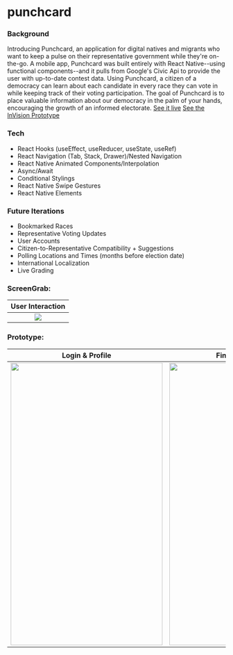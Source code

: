 # punchcard

### Background
Introducing Punchcard, an application for digital natives and migrants who want to keep a pulse on their representative government while they're on-the-go. A mobile app, Punchcard was built entirely with React Native--using functional components--and it pulls from Google's Civic Api to provide the user with up-to-date contest data. Using Punchcard, a citizen of a democracy can learn about each candidate in every race they can vote in while keeping track of their voting participation. The goal of Punchcard is to place valuable information about our democracy in the palm of your hands, encouraging the growth of an informed electorate. [See it live](https://exp.host/@codexguajil/punchcard) [See the InVision Prototype](https://projects.invisionapp.com/prototype/punchcard-ck9vsdrd900lml901ld1x33rz/play/e537b54a)

### Tech
- React Hooks (useEffect, useReducer, useState, useRef)  
- React Navigation (Tab, Stack, Drawer)/Nested Navigation  
- React Native Animated Components/Interpolation  
- Async/Await  
- Conditional Stylings  
- React Native Swipe Gestures  
- React Native Elements

### Future Iterations
- Bookmarked Races
- Representative Voting Updates
- User Accounts
- Citizen-to-Representative Compatibility + Suggestions
- Polling Locations and Times (months before election date) 
- International Localization
- Live Grading

### ScreenGrab: 
| User Interaction |
|------------|
| <div align="center"><img src="https://user-images.githubusercontent.com/20582868/82388866-423a0e80-9a00-11ea-8fc8-e280160f6098.gif" /></div> |

### Prototype:

| Login & Profile      | Finding Elections      |
|------------|-------------|
| <img src="https://user-images.githubusercontent.com/20582868/82383817-36484f80-99f4-11ea-8e0d-955329e46a3d.gif" width="350" height="650" /> | <img src="https://user-images.githubusercontent.com/20582868/82383848-4829f280-99f4-11ea-88a5-d6a66b8f8c20.gif" width="350" height="650"/> |
